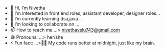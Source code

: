 - 👋 Hi, I’m Nivetha
- 👀 I’m interested in front end roles,  assistant developer, designer roles...
- 🌱 I’m currently learning dsa,java...
- 💞️ I’m looking to collaborate on ...
- 📫 How to reach me  ...> nivethavelu743@gmail.com
- 😄 Pronouns: ...> her/she
- ⚡ Fun fact: ...>👨‍💻 My code runs better at midnight, just like my brain.

<!---
24nivetha/24nivetha is a ✨ special ✨ repository because its `README.md` (this file) appears on your GitHub profile.
You can click the Preview link to take a look at your changes.
--->
